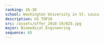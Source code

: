 ```yaml
---
ranking: 16-30
school: Washington University in St. Louis
description: US TOP18
src: /assets/offer_2018-19/025.jpg
major: Biomedical Engineering
sequence: 65
---
```

